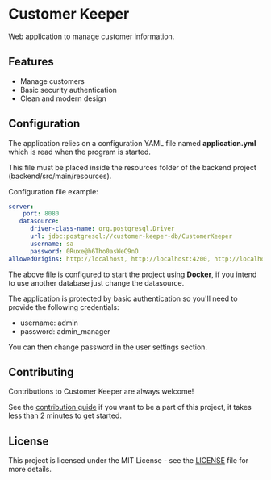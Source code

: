 # Customer Keeper

Web application to manage customer information.

## Features
- Manage customers
- Basic security authentication
- Clean and modern design

## Configuration

The application relies on a configuration YAML file named **application.yml** which is read when the program is started.

This file must be placed inside the resources folder of the backend project (backend/src/main/resources).


Configuration file example:

```yaml
server:
    port: 8080
   datasource:
      driver-class-name: org.postgresql.Driver
      url: jdbc:postgresql://customer-keeper-db/CustomerKeeper
      username: sa
      password: 0Ruxe@h6Tho0asWeC9nO
allowedOrigins: http://localhost, http://localhost:4200, http://localhost:80
```

The above file is configured to start the project using **Docker**, if you intend to use another database just change the datasource.

The application is protected by basic authentication so you'll need to provide the following credentials:

- username: admin
- password: admin_manager

You can then change password in the user settings section.

## Contributing

Contributions to Customer Keeper are always welcome!

See the [contribution guide](CONTRIBUTING.md) if you want to be a part of this project, it takes less than 2 minutes to get started.

## License

This project is licensed under the MIT License - see the [LICENSE](LICENSE) file for more details.
